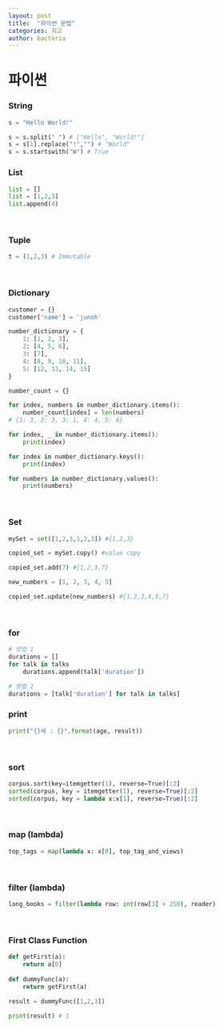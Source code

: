 ```yaml
---
layout: post
title:  "파이썬 문법"
categories: 회고
author: bactoria
---
```


# 파이썬

### String

```python
s = "Hello World!"

s = s.split(" ") # ["Hello", "World!"]
s = s[1].replace("!","") # "World"
s = s.startswith("W") # True
```

### List

```python
list = []
list = [1,2,3]
list.append(4)
```

&nbsp;

### Tuple

```python
t = (1,2,3) # Immutable
```

&nbsp;

### Dictionary

```python
customer = {}
customer['name'] = 'junoh'

number_dictionary = {
    1: [1, 2, 3],
    2: [4, 5, 6],
    3: [7],
    4: [8, 9, 10, 11],
    5: [12, 13, 14, 15]
}

number_count = {}

for index, numbers in number_dictionary.items():
    number_count[index] = len(numbers)
# {1: 3, 2: 3, 3: 1, 4: 4, 5: 4}

for index, _ in number_dictionary.items():
    print(index)

for index in number_dictionary.keys():
    print(index)

for numbers in number_dictionary.values():
    print(numbers)
```

&nbsp;

### Set

```python
mySet = set([1,2,3,1,2,3]) #{1,2,3}

copied_set = mySet.copy() #value copy

copied_set.add(7) #{1,2,3,7}

new_numbers = [1, 2, 3, 4, 5]

copied_set.update(new_numbers) #{1,2,3,4,5,7}
```

&nbsp;

### for

```python
# 방법 1
durations = []
for talk in talks
    durations.append(talk['duration'])

# 방법 2
durations = [talk['duration'] for talk in talks]
```

### print

```python
print("{}세 : {}".format(age, result))
```

&nbsp;

### sort

```python
corpus.sort(key=itemgetter(1), reverse=True)[:2]
sorted(corpus, key = itemgetter(1), reverse=True)[:2]
sorted(corpus, key = lambda x:x[1], reverse=True)[:2]
```

&nbsp;
&nbsp;

### map (lambda)

```python
top_tags = map(lambda x: x[0], top_tag_and_views)
```

&nbsp;

### filter (lambda)

```python
long_books = filter(lambda row: int(row[3] > 250), reader)
```

&nbsp;

### First Class Function

```python
def getFirst(a):
    return a[0]
    
def dummyFunc(a):
    return getFirst(a)
    
result = dummyFunc([1,2,3])

print(result) # 1
```